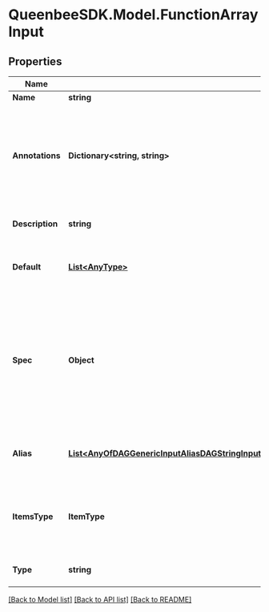 
# QueenbeeSDK.Model.FunctionArrayInput

## Properties

Name | Type | Description | Notes
------------ | ------------- | ------------- | -------------
**Name** | **string** | Input name. | 
**Annotations** | **Dictionary&lt;string, string&gt;** | An optional dictionary to add annotations to inputs. These annotations will be used by the client side libraries. | [optional] 
**Description** | **string** | Optional description for input. | [optional] 
**Default** | [**List&lt;AnyType&gt;**](AnyType.md) | Default value to use for an input if a value was not supplied. | [optional] 
**Spec** | **Object** | An optional JSON Schema specification to validate the input value. You can use validate_spec method to validate a value against the spec. | [optional] 
**Alias** | [**List&lt;AnyOfDAGGenericInputAliasDAGStringInputAliasDAGIntegerInputAliasDAGNumberInputAliasDAGBooleanInputAliasDAGFolderInputAliasDAGFileInputAliasDAGPathInputAliasDAGArrayInputAliasDAGJSONObjectInputAlias&gt;**](AnyOfDAGGenericInputAliasDAGStringInputAliasDAGIntegerInputAliasDAGNumberInputAliasDAGBooleanInputAliasDAGFolderInputAliasDAGFileInputAliasDAGPathInputAliasDAGArrayInputAliasDAGJSONObjectInputAlias.md) | A list of aliases for this input in different platforms. | [optional] 
**ItemsType** | **ItemType** | Type of items in an array. All the items in an array must be from the same type. | [optional] 
**Type** | **string** |  | [optional] [readonly] [default to "FunctionArrayInput"]

[[Back to Model list]](../README.md#documentation-for-models)
[[Back to API list]](../README.md#documentation-for-api-endpoints)
[[Back to README]](../README.md)

